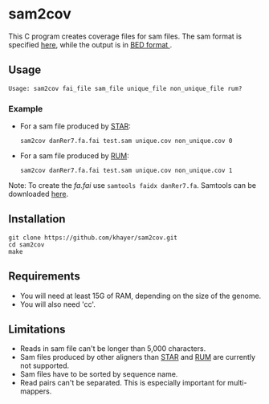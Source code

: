 # sam2cov

This C program creates coverage files for sam files. The sam format is specified [here](http://samtools.sourceforge.net/SAMv1.pdf), while the output is in [BED format ](http://genome.ucsc.edu/FAQ/FAQformat.html#format1).

## Usage

    Usage: sam2cov fai_file sam_file unique_file non_unique_file rum?


### Example

* For a sam file produced by [STAR](https://code.google.com/p/rna-star/):

    `sam2cov danRer7.fa.fai test.sam unique.cov non_unique.cov 0`

* For a sam file produced by [RUM](http://cbil.upenn.edu/RUM/):

    `sam2cov danRer7.fa.fai test.sam unique.cov non_unique.cov 1`

Note: To create the *fa.fai* use `samtools faidx danRer7.fa`. Samtools can be downloaded [here](http://samtools.sourceforge.net/).

## Installation

    git clone https://github.com/khayer/sam2cov.git
    cd sam2cov
    make

## Requirements

* You will need at least 15G of RAM, depending on the size of the genome.
* You will also need 'cc'.

## Limitations

* Reads in sam file can't be longer than 5,000 characters.
* Sam files produced by other aligners than [STAR](https://code.google.com/p/rna-star/) and [RUM](http://cbil.upenn.edu/RUM/) are currently not supported.
* Sam files have to be sorted by sequence name.
* Read pairs can't be separated. This is especially important for multi-mappers.
